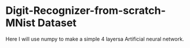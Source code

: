 # Digit-Recognizer-from-scratch-MNist Dataset 

Here I will use numpy to make a simple 4 layersa Artificial neural network.
